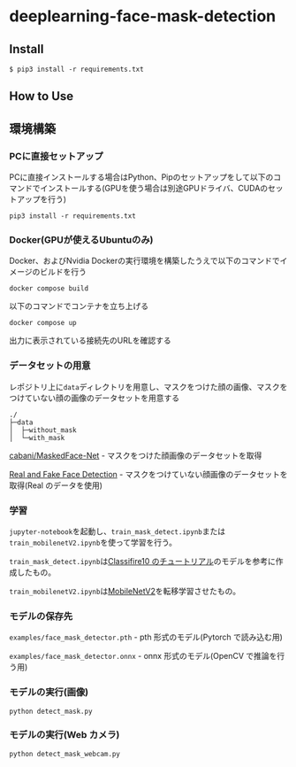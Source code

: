 # deeplearning-face-mask-detection

## Install

```
$ pip3 install -r requirements.txt
```

## How to Use
## 環境構築
### PCに直接セットアップ
PCに直接インストールする場合はPython、Pipのセットアップをして以下のコマンドでインストールする(GPUを使う場合は別途GPUドライバ、CUDAのセットアップを行う)

```
pip3 install -r requirements.txt
```

### Docker(GPUが使えるUbuntuのみ)
Docker、およびNvidia Dockerの実行環境を構築したうえで以下のコマンドでイメージのビルドを行う

```
docker compose build
```
以下のコマンドでコンテナを立ち上げる

```
docker compose up
```

出力に表示されている接続先のURLを確認する

### データセットの用意

レポジトリ上に`data`ディレクトリを用意し、マスクをつけた顔の画像、マスクをつけていない顔の画像のデータセットを用意する

```
./
├─data
│  ├─without_mask
│  └─with_mask
```

[cabani/MaskedFace-Net](https://github.com/cabani/MaskedFace-Net) - マスクをつけた顔画像のデータセットを取得

[Real and Fake Face Detection](https://www.kaggle.com/ciplab/real-and-fake-face-detection) - マスクをつけていない顔画像のデータセットを取得(Real のデータを使用)

### 学習

`jupyter-notebook`を起動し、`train_mask_detect.ipynb`または`train_mobilenetV2.ipynb`を使って学習を行う。

`train_mask_detect.ipynb`は[Classifire10 のチュートリアル](https://pytorch.org/tutorials/beginner/blitz/cifar10_tutorial.html)のモデルを参考に作成したもの。

`train_mobilenetV2.ipynb`は[MobileNetV2](https://pytorch.org/hub/pytorch_vision_mobilenet_v2/)を転移学習させたもの。

### モデルの保存先

`examples/face_mask_detector.pth` - pth 形式のモデル(Pytorch で読み込む用)

`examples/face_mask_detector.onnx` - onnx 形式のモデル(OpenCV で推論を行う用)

### モデルの実行(画像)

```
python detect_mask.py
```

### モデルの実行(Web カメラ)

```
python detect_mask_webcam.py
```
